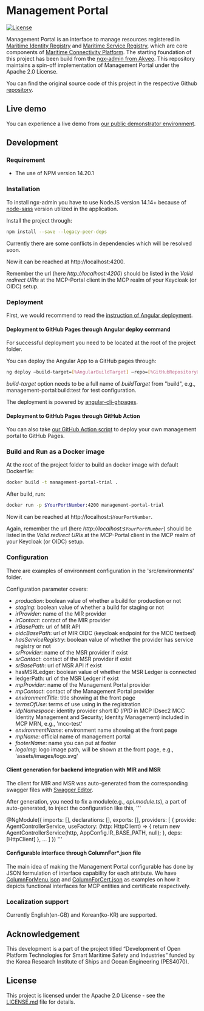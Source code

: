 # Management Portal
[![License](https://img.shields.io/badge/License-Apache_2.0-blue.svg)](https://opensource.org/licenses/Apache-2.0)

Management Portal is an interface to manage resources registered in
[Maritime Identity Registry](https://github.com/maritimeconnectivity/IdentityRegistry)
and
[Maritime Service Registry](https://github.com/maritimeconnectivity/ServiceRegistry),
which are core components of
[Maritime Connectivity Platform](https://maritimeconnectivity.net/). The starting
foundation of this project has been build from the
[ngx-admin from Akveo](https://github.com/akveo/ngx-admin). This repository
maintains a spin-off implementation of Management Portal under the Apache
2.0 License.

You can find the original source code of this project in the respective Github
[repository](https://github.com/maritimeconnectivity/ManagementPortal).

## Live demo
You can experience a live demo from
[our public demonstrator environment](https://management.maritimeconnectivity.net).

## Development

### Requirement
- The use of NPM version 14.20.1

### Installation
To install ngx-admin you have to use NodeJS version 14.14+ because of
[node-sass](https://github.com/sass/node-sass) version utilized in the application.

Install the project through:

```bash
npm install --save --legacy-peer-deps
```

Currently there are some conflicts in dependencies which will be resolved soon.

Now it can be reached at http://localhost:4200.

Remember the url (here *http://localhost:4200*) should be listed in the
*Valid redirect URIs* at the MCP-Portal client in the MCP realm of your Keycloak
(or OIDC) setup.

### Deployment
First, we would recommend to read the
[instruction of Angular deployment](https://angular.io/guide/deployment).

#### Deployment to GitHub Pages through Angular deploy command

For successful deployment you need to be located at the root of the project
folder.

You can deploy the Angular App to a GitHub pages through:

```bash
ng deploy —build-target=[%AngularBuildTarget] —repo=[%GitHubRepositoryURL] —cname=[%TargetURL]
```

*build-target* option needs to be a full name of *buildTarget* from "build",
e.g., management-portal:build:test for test configuration.

The deployment is powered by
[angular-cli-ghpages](https://github.com/angular-schule/angular-cli-ghpages).

#### Deployment to GitHub Pages through GitHub Action
You can also take
[our GitHub Action script](https://github.com/maritimeconnectivity/ManagementPortal/blob/main/.github/workflows/main.yml)
to deploy your own management portal to GitHub Pages.

### Build and Run as a Docker image

At the root of the project folder to build an docker image with default
Dockerfile:

```bash
docker build -t management-portal-trial . 
```

After build, run:

```bash
docker run -p $YourPortNumber:4200 management-portal-trial
```

Now it can be reached at http://localhost:`$YourPortNumber`.

Again, remember the url (here *http://localhost:`$YourPortNumber`*) should be
listed in the *Valid redirect URIs* at the MCP-Portal client in the MCP realm of
your Keycloak (or OIDC) setup.

### Configuration
There are examples of environment configuration in the 'src/environments' folder.

Configuration parameter covers:

* *production*: boolean value of whether a build for production or not
* *staging*: boolean value of whether a build for staging or not
* *irProvider*: name of the MIR provider
* *irContact*: contact of the MIR provider
* *irBasePath*: url of MIR API
* *oidcBasePath*: url of MIR OIDC (keycloak endpoint for the MCC testbed)
* *hasServiceRegistry*: boolean value of whether the provider has service registry or not
* *srProvider*: name of the MSR provider if exist
* *srContact*: contact of the MSR provider if exist
* *srBasePath*: url of MSR API if exist
* hasMSRLedger: boolean value of whether the MSR Ledger is connected
* ledgerPath: url of the MSR Ledger if exist
* *mpProvider*: name of the Management Portal provider
* *mpContact*: contact of the Management Portal provider
* *environmentTitle*: title showing at the front page
* *termsOfUse*: terms of use using in the registration
* *idpNamespace*: identity provider short ID (*IPID* in MCP IDsec2 MCC Identity Management and Security; Identity Management) included in MCP MRN, e.g., 'mcc-test'
* *environmentName*: environment name showing at the front page
* *mpName*: official name of management portal
* *footerName*: name you can put at footer
* *logoImg*: logo image path, will be shown at the front page, e.g., 'assets/images/logo.svg'

  
#### Client generation for backend integration with MIR and MSR
The client for MIR and MSR was auto-generated from the corresponding swagger files with [Swagger Editor](https://editor.swagger.io/).

After generation, you need to fix a module(e.g., *api.module.ts*), a part of auto-generated, to inject the configuration like this,
'''

@NgModule({
  imports:      [],
  declarations: [],
  exports:      [],
  providers: [
    {
        provide: AgentControllerService,
        useFactory: (http: HttpClient) => {
          return new AgentControllerService(http, AppConfig.IR_BASE_PATH, null);
      },
        deps: [HttpClient]
    },
    ...
    ]
  })
'''

#### Configurable interface through ColumnFor*.json file
The main idea of making the Management Portal configurable has done by JSON
formulation of interface capability for each attribute.
We have
[ColumnForMenu.json](https://github.com/maritimeconnectivity/ManagementPortal/blob/main/src/app/shared/models/columnForMenu.ts)
and
[ColumnForCert.json](https://github.com/maritimeconnectivity/ManagementPortal/blob/main/src/app/shared/models/columnForCertificate.ts)
as examples on how it depicts functional interfaces for MCP entities and
certificate respectively.

### Localization support
Currently English(en-GB) and Korean(ko-KR) are supported.

## Acknowledgement
This development is a part of the project titled “Development of Open Platform
Technologies for Smart Maritime Safety and Industries” funded by the Korea
Research Institute of Ships and Ocean Engineering (PES4070).

## License
This project is licensed under the Apache 2.0 License - see the
[LICENSE.md](LICENSE.md) file for details.
